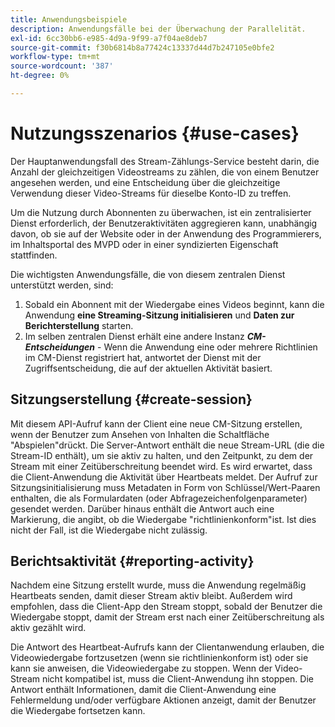 ```yaml
---
title: Anwendungsbeispiele
description: Anwendungsfälle bei der Überwachung der Parallelität.
exl-id: 6cc30bb6-e985-4d9a-9f99-a7f04ae8deb7
source-git-commit: f30b6814b8a77424c13337d44d7b247105e0bfe2
workflow-type: tm+mt
source-wordcount: '387'
ht-degree: 0%

---
```


# Nutzungsszenarios {#use-cases}

Der Hauptanwendungsfall des Stream-Zählungs-Service besteht darin, die Anzahl der gleichzeitigen Videostreams zu zählen, die von einem Benutzer angesehen werden, und eine Entscheidung über die gleichzeitige Verwendung dieser Video-Streams für dieselbe Konto-ID zu treffen.

Um die Nutzung durch Abonnenten zu überwachen, ist ein zentralisierter Dienst erforderlich, der Benutzeraktivitäten aggregieren kann, unabhängig davon, ob sie auf der Website oder in der Anwendung des Programmierers, im Inhaltsportal des MVPD oder in einer syndizierten Eigenschaft stattfinden.

Die wichtigsten Anwendungsfälle, die von diesem zentralen Dienst unterstützt werden, sind:

1. Sobald ein Abonnent mit der Wiedergabe eines Videos beginnt, kann die Anwendung **eine Streaming-Sitzung initialisieren** und **Daten zur Berichterstellung** starten.
1. Im selben zentralen Dienst erhält eine andere Instanz ***CM-Entscheidungen*** - Wenn die Anwendung eine oder mehrere Richtlinien im CM-Dienst registriert hat, antwortet der Dienst mit der Zugriffsentscheidung, die auf der aktuellen Aktivität basiert.


## Sitzungserstellung {#create-session}

Mit diesem API-Aufruf kann der Client eine neue CM-Sitzung erstellen, wenn der Benutzer zum Ansehen von Inhalten die Schaltfläche &quot;Abspielen&quot;drückt. Die Server-Antwort enthält die neue Stream-URL (die die Stream-ID enthält), um sie aktiv zu halten, und den Zeitpunkt, zu dem der Stream mit einer Zeitüberschreitung beendet wird. Es wird erwartet, dass die Client-Anwendung die Aktivität über Heartbeats meldet. Der Aufruf zur Sitzungsinitialisierung muss Metadaten in Form von Schlüssel/Wert-Paaren enthalten, die als Formulardaten (oder Abfragezeichenfolgenparameter) gesendet werden. Darüber hinaus enthält die Antwort auch eine Markierung, die angibt, ob die Wiedergabe &quot;richtlinienkonform&quot;ist. Ist dies nicht der Fall, ist die Wiedergabe nicht zulässig.

## Berichtsaktivität {#reporting-activity}

Nachdem eine Sitzung erstellt wurde, muss die Anwendung regelmäßig Heartbeats senden, damit dieser Stream aktiv bleibt. Außerdem wird empfohlen, dass die Client-App den Stream stoppt, sobald der Benutzer die Wiedergabe stoppt, damit der Stream erst nach einer Zeitüberschreitung als aktiv gezählt wird.

Die Antwort des Heartbeat-Aufrufs kann der Clientanwendung erlauben, die Videowiedergabe fortzusetzen (wenn sie richtlinienkonform ist) oder sie kann sie anweisen, die Videowiedergabe zu stoppen. Wenn der Video-Stream nicht kompatibel ist, muss die Client-Anwendung ihn stoppen. Die Antwort enthält Informationen, damit die Client-Anwendung eine Fehlermeldung und/oder verfügbare Aktionen anzeigt, damit der Benutzer die Wiedergabe fortsetzen kann.
